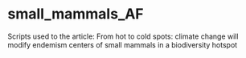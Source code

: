 # small_mammals_AF
Scripts used to the article: From hot to cold spots: climate change will modify endemism centers of small mammals in a biodiversity hotspot
